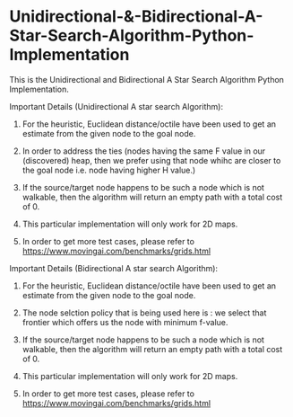 # Unidirectional-&-Bidirectional-A-Star-Search-Algorithm-Python-Implementation

This is the Unidirectional and Bidirectional A Star Search Algorithm Python Implementation. 

Important Details (Unidirectional A star search Algorithm):

 1. For the heuristic, Euclidean distance/octile have been used to get an estimate from the given node to the goal node.
 
 2. In order to address the ties (nodes having the same F value in our (discovered) heap, then we prefer using that node whihc are closer to the goal node i.e. node having higher H value.)
 
 3. If the source/target node happens to be such a node which is not walkable, then the algorithm will return an empty path with a total cost of 0.
 
 4. This particular implementation will only work for 2D maps.
 
 5. In order to get more test cases, please refer to https://www.movingai.com/benchmarks/grids.html
 
 Important Details (Bidirectional A star search Algorithm):
 
  1. For the heuristic, Euclidean distance/octile have been used to get an estimate from the given node to the goal node.
  
  2. The node selction policy that is being used here is : we select that frontier which offers us the node with minimum f-value.
  
  3. If the source/target node happens to be such a node which is not walkable, then the algorithm will return an empty path with a total cost of 0.
 
  4. This particular implementation will only work for 2D maps.
 
  5. In order to get more test cases, please refer to https://www.movingai.com/benchmarks/grids.html
 
